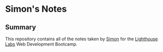 # Simon's Notes
## Summary 

This repository contains all of the notes taken by [Simon](https://github.com/simon-hb) for the [Lighthouse Labs](https://www.lighthouselabs.ca/) Web Development Bootcamp.